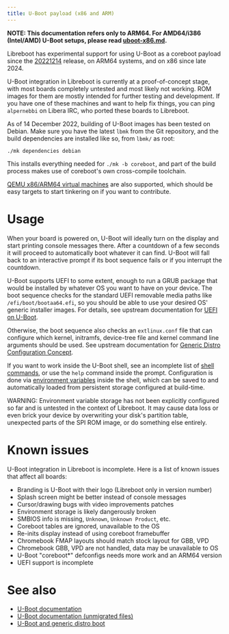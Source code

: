 ```yaml
---
title: U-Boot payload (x86 and ARM)
---
```


**NOTE: This documentation refers only to ARM64. For AMD64/i386 (Intel/AMD)
U-Boot setups, please read [uboot-x86.md](uboot-x86).**

Libreboot has experimental support for using U-Boot as a coreboot
payload since the [20221214](../../news/libreboot20221214) release, on ARM64
systems, and on x86 since late 2024.

U-Boot integration in Libreboot is currently at a proof-of-concept
stage, with most boards completely untested and most likely not working.
ROM images for them are mostly intended for further testing and
development. If you have one of these machines and want to help fix
things, you can ping `alpernebbi` on Libera IRC, who ported these boards
to Libreboot.

As of 14 December 2022, building of U-Boot images has been tested on
Debian. Make sure you have the latest `lbmk` from the Git repository,
and the build dependencies are installed like so, from `lbmk/` as root:

	./mk dependencies debian

This installs everything needed for `./mk -b coreboot`, and part of the
build process makes use of coreboot's own cross-compile toolchain.

[QEMU x86/ARM64 virtual machines](../misc/emulation) are also
supported, which should be easy targets to start tinkering on if you
want to contribute.

Usage
=====

When your board is powered on, U-Boot will ideally turn on the display
and start printing console messages there. After a countdown of a few
seconds it will proceed to automatically boot whatever it can find.
U-Boot will fall back to an interactive prompt if its boot sequence
fails or if you interrupt the countdown.

U-Boot supports UEFI to some extent, enough to run a GRUB package that
would be installed by whatever OS you want to have on your device. The
boot sequence checks for the standard UEFI removable media paths like
`/efi/boot/bootaa64.efi`, so you should be able to use your desired OS'
generic installer images. For details, see upstream documentation for
[UEFI on U-Boot](https://u-boot.readthedocs.io/en/latest/develop/uefi/uefi.html).

Otherwise, the boot sequence also checks an `extlinux.conf` file that
can configure which kernel, initramfs, device-tree file and kernel
command line arguments should be used. See upstream documentation for
[Generic Distro Configuration Concept](https://u-boot.readthedocs.io/en/latest/develop/distro.html).

If you want to work inside the U-Boot shell, see an incomplete list of
[shell commands](https://u-boot.readthedocs.io/en/latest/usage/index.html#shell-commands),
or use the `help` command inside the prompt. Configuration is done via
[environment variables](https://u-boot.readthedocs.io/en/latest/usage/environment.html)
inside the shell, which can be saved to and automatically loaded from
persistent storage configured at build-time.

WARNING: Environment variable storage has not been explicitly configured
so far and is untested in the context of Libreboot. It may cause data
loss or even brick your device by overwriting your disk's partition
table, unexpected parts of the SPI ROM image, or do something else
entirely.

Known issues
============

U-Boot integration in Libreboot is incomplete. Here is a list of known
issues that affect all boards:

- Branding is U-Boot with their logo (Libreboot only in version number)
- Splash screen might be better instead of console messages
- Cursor/drawing bugs with video improvements patches
- Environment storage is likely dangerously broken
- SMBIOS info is missing, `Unknown`, `Unknown Product`, etc.
- Coreboot tables are ignored, unavailable to the OS
- Re-inits display instead of using coreboot framebuffer
- Chromebook FMAP layouts should match stock layout for GBB, VPD
- Chromebook GBB, VPD are not handled, data may be unavailable to OS
- U-Boot "coreboot\*" defconfigs needs more work and an ARM64 version
- UEFI support is incomplete

See also
========
- [U-Boot documentation](https://u-boot.readthedocs.io/en/latest/)
- [U-Boot documentation (unmigrated files)](https://source.denx.de/u-boot/u-boot/-/tree/master/doc)
- [U-Boot and generic distro boot](https://marcin.juszkiewicz.com.pl/2021/03/14/u-boot-and-generic-distro-boot/)
